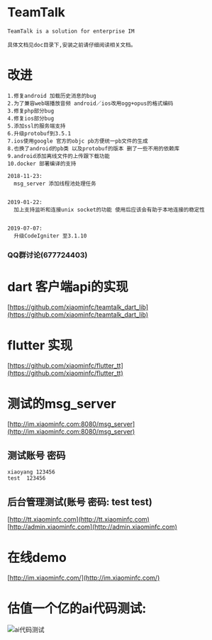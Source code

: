 # TeamTalk
	TeamTalk is a solution for enterprise IM
	
	具体文档见doc目录下,安装之前请仔细阅读相关文档。

# 改进

~~~~
1.修复android 加载历史消息的bug
2.为了兼容web端播放音频 android／ios改用ogg+opus的格式编码
3.修复php部分bug
4.修复ios部分bug
5.添加ssl的服务端支持
6.升级protobuf到3.5.1
7.ios使用google 官方的objc pb方便统一pb文件的生成
8.也换了android的pb类 以及protobuf的版本 删了一些不用的依赖库
9.android添加离线文件的上传跟下载功能
10.docker 部署编译的支持
~~~~

~~~~
2018-11-23:
  msg_server 添加线程池处理任务


2019-01-22:
  加上支持监听和连接unix socket的功能 使用后应该会有助于本地连接的稳定性


2019-07-07:
  升级CodeIgniter 至3.1.10

~~~~

### QQ群讨论(677724403)



# dart 客户端api的实现

[https://github.com/xiaominfc/teamtalk_dart_lib](https://github.com/xiaominfc/teamtalk_dart_lib)


# flutter 实现
[https://github.com/xiaominfc/flutter_tt](https://github.com/xiaominfc/flutter_tt)

# 测试的msg_server

[http://im.xiaominfc.com:8080/msg_server](http://im.xiaominfc.com:8080/msg_server)

## 测试账号 密码
~~~~
xiaoyang 123456
test  123456
~~~~

## 后台管理测试(账号 密码: test test)

[http://tt.xiaominfc.com](http://tt.xiaominfc.com)
[http://admin.xiaominfc.com](http://admin.xiaominfc.com)




# 在线demo

[http://im.xiaominfc.com/](http://im.xiaominfc.com/)


# 估值一个亿的ai代码测试:
![ai代码测试](https://raw.githubusercontent.com/xiaominfc/TeamTalk/master/android_test_ai.png)



